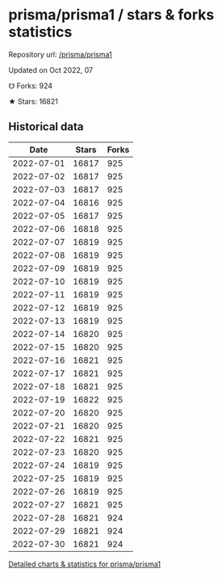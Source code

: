 # prisma/prisma1 / stars & forks statistics

Repository url: [/prisma/prisma1](https://github.com/prisma/prisma1)

Updated on Oct 2022, 07

☋ Forks: 924

★ Stars: 16821

## Historical data
| Date | Stars | Forks |
|------|-------|-------|
| 2022-07-01 | 16817 | 925 | 
| 2022-07-02 | 16817 | 925 | 
| 2022-07-03 | 16817 | 925 | 
| 2022-07-04 | 16816 | 925 | 
| 2022-07-05 | 16817 | 925 | 
| 2022-07-06 | 16818 | 925 | 
| 2022-07-07 | 16819 | 925 | 
| 2022-07-08 | 16819 | 925 | 
| 2022-07-09 | 16819 | 925 | 
| 2022-07-10 | 16819 | 925 | 
| 2022-07-11 | 16819 | 925 | 
| 2022-07-12 | 16819 | 925 | 
| 2022-07-13 | 16819 | 925 | 
| 2022-07-14 | 16820 | 925 | 
| 2022-07-15 | 16820 | 925 | 
| 2022-07-16 | 16821 | 925 | 
| 2022-07-17 | 16821 | 925 | 
| 2022-07-18 | 16821 | 925 | 
| 2022-07-19 | 16822 | 925 | 
| 2022-07-20 | 16820 | 925 | 
| 2022-07-21 | 16820 | 925 | 
| 2022-07-22 | 16821 | 925 | 
| 2022-07-23 | 16820 | 925 | 
| 2022-07-24 | 16819 | 925 | 
| 2022-07-25 | 16819 | 925 | 
| 2022-07-26 | 16819 | 925 | 
| 2022-07-27 | 16821 | 925 | 
| 2022-07-28 | 16821 | 924 | 
| 2022-07-29 | 16821 | 924 | 
| 2022-07-30 | 16821 | 924 | 


[Detailed charts & statistics for prisma/prisma1](https://reviewgithub.com/rep/prisma/prisma1)
